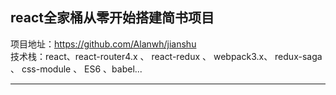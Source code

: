 ## react全家桶从零开始搭建简书项目

项目地址：https://github.com/Alanwh/jianshu  
技术栈：react、react-router4.x 、 react-redux 、 webpack3.x、 redux-saga 、 css-module 、 ES6 、babel...
****